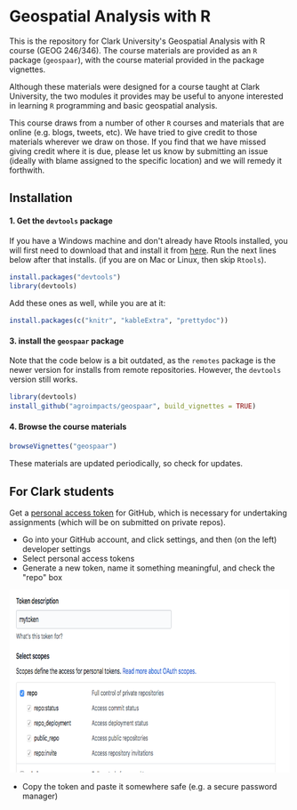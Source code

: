 # Geospatial Analysis with R

This is the repository for Clark University's Geospatial Analysis with R course (GEOG 246/346). The course materials are provided as an `R` package (`geospaar`), with the course material provided in the package vignettes. 

Although these materials were designed for a course taught at Clark University, the two modules it provides may be useful to anyone interested in learning `R` programming and basic geospatial analysis.

This course draws from a number of other `R` courses and materials that are online (e.g. blogs, tweets, etc). We have tried to give credit to those materials wherever we draw on those. If you find that we have missed giving credit where it is due, please let us know by submitting an issue (ideally with blame assigned to the specific location) and we will remedy it forthwith.

## Installation

#### 1. Get the `devtools` package

If you have a Windows machine and don't already have Rtools installed, you will first need to download that and install it from [here](https://cran.r-project.org/bin/windows/Rtools/). Run the next lines below after that installs. (if you are on Mac or Linux, then skip `Rtools`). 

```R
install.packages("devtools")
library(devtools)
```

Add these ones as well, while you are at it:
```R  
install.packages(c("knitr", "kableExtra", "prettydoc"))
```

#### 3. install the `geospaar` package

Note that the code below is a bit outdated, as the `remotes` package is the newer version for installs from remote repositories. However, the `devtools` version still works. 
```R
library(devtools)
install_github("agroimpacts/geospaar", build_vignettes = TRUE)
```

#### 4. Browse the course materials

```R
browseVignettes("geospaar")
```

These materials are updated periodically, so check for updates. 

## For Clark students

Get a [personal access token](https://help.github.com/articles/creating-a-personal-access-token-for-the-command-line/) for GitHub, which is necessary for undertaking assignments (which will be on submitted on private repos).

- Go into your GitHub account, and click settings, and then (on the left)  developer settings 
- Select personal access tokens
- Generate a new token, name it something meaningful, and check the "repo" box

<p align="center">
  <img width="793" height="328" src="vignettes/fig/pat4.png">
</p>

- Copy the token and paste it somewhere safe (e.g. a secure password manager) 


